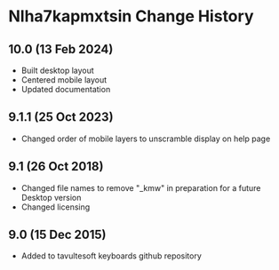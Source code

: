 Nlha7kapmxtsin Change History
============================
10.0 (13 Feb 2024)
-----------------
* Built desktop layout
* Centered mobile layout
* Updated documentation

9.1.1 (25 Oct 2023)
-----------------
* Changed order of mobile layers to unscramble display on help page

9.1 (26 Oct 2018)
-----------------
* Changed file names to remove "_kmw" in preparation for a future Desktop version
* Changed licensing

9.0 (15 Dec 2015)
-----------------

* Added to tavultesoft keyboards github repository
